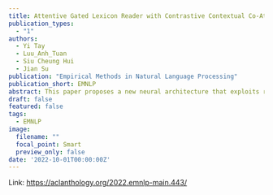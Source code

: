 ```yaml
---
title: Attentive Gated Lexicon Reader with Contrastive Contextual Co-Attention for Sentiment Classification
publication_types:
  - "1"
authors:
  - Yi Tay
  - Luu_Anh_Tuan
  - Siu Cheung Hui
  - Jian Su
publication: "Empirical Methods in Natural Language Processing"
publication_short: EMNLP
abstract: This paper proposes a new neural architecture that exploits readily available sentiment lexicon resources. The key idea is that that incorporating a word-level prior can aid in the representation learning process, eventually improving model performance. To this end, our model employs two distinctly unique components, i.e., (1) we introduce a lexicon-driven contextual attention mechanism to imbue lexicon words with long-range contextual information and (2), we introduce a contrastive co-attention mechanism that models contrasting polarities between all positive and negative words in a sentence. Via extensive experiments, we show that our approach outperforms many other neural baselines on sentiment classification tasks on multiple benchmark datasets.
draft: false
featured: false
tags:
  - EMNLP
image:
  filename: ""
  focal_point: Smart
  preview_only: false
date: '2022-10-01T00:00:00Z'
---
```

Link: https://aclanthology.org/2022.emnlp-main.443/